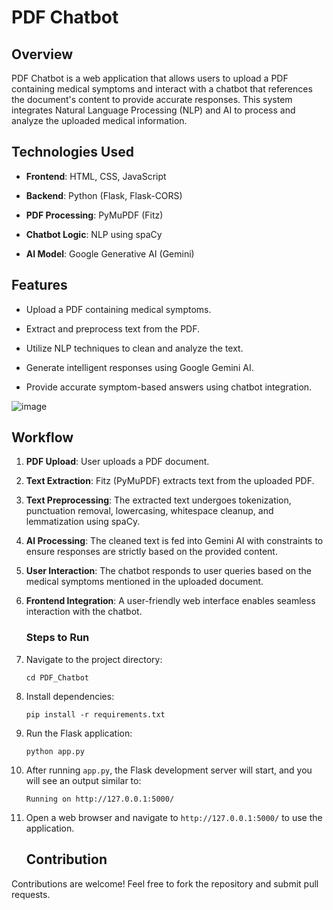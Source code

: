 # PDF Chatbot

## Overview

PDF Chatbot is a web application that allows users to upload a PDF containing medical symptoms and interact with a chatbot that references the document's content to provide accurate responses. This system integrates Natural Language Processing (NLP) and AI to process and analyze the uploaded medical information.

## Technologies Used

- **Frontend**: HTML, CSS, JavaScript
    
- **Backend**: Python (Flask, Flask-CORS)
    
- **PDF Processing**: PyMuPDF (Fitz)
    
- **Chatbot Logic**: NLP using spaCy
    
- **AI Model**: Google Generative AI (Gemini)
    

## Features

- Upload a PDF containing medical symptoms.
    
- Extract and preprocess text from the PDF.
    
- Utilize NLP techniques to clean and analyze the text.
    
- Generate intelligent responses using Google Gemini AI.
    
- Provide accurate symptom-based answers using chatbot integration.

![image](https://github.com/user-attachments/assets/57e3a085-6704-404a-a70f-02bb3bacb7d0)

## Workflow

1. **PDF Upload**: User uploads a PDF document.
    
2. **Text Extraction**: Fitz (PyMuPDF) extracts text from the uploaded PDF.
    
3. **Text Preprocessing**: The extracted text undergoes tokenization, punctuation removal, lowercasing, whitespace cleanup, and lemmatization using spaCy.
    
4. **AI Processing**: The cleaned text is fed into Gemini AI with constraints to ensure responses are strictly based on the provided content.
    
5. **User Interaction**: The chatbot responds to user queries based on the medical symptoms mentioned in the uploaded document.
    
6. **Frontend Integration**: A user-friendly web interface enables seamless interaction with the chatbot.

   ### Steps to Run

1. Navigate to the project directory:
    
    ```
    cd PDF_Chatbot
    ```
    
2. Install dependencies:
    
    ```
    pip install -r requirements.txt
    ```
    
3. Run the Flask application:
    
    ```
    python app.py
    ```
    
4. After running `app.py`, the Flask development server will start, and you will see an output similar to:
    
    ```
    Running on http://127.0.0.1:5000/
    ```
    
5. Open a web browser and navigate to `http://127.0.0.1:5000/` to use the application.

   ## Contribution

Contributions are welcome! Feel free to fork the repository and submit pull requests.
